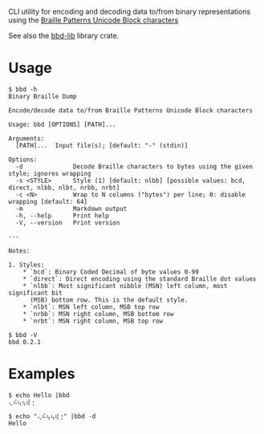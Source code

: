 CLI utility for encoding and decoding data to/from binary representations using the
[Braille Patterns Unicode Block characters](https://en.wikipedia.org/wiki/Braille_Patterns)

See also the [bbd-lib](https://crates.io/crates/bbd-lib) library crate.

# Usage

```text
$ bbd -h
Binary Braille Dump

Encode/decode data to/from Braille Patterns Unicode Block characters

Usage: bbd [OPTIONS] [PATH]...

Arguments:
  [PATH]...  Input file(s); [default: "-" (stdin)]

Options:
  -d              Decode Braille characters to bytes using the given style; ignores wrapping
  -s <STYLE>      Style (1) [default: nlbb] [possible values: bcd, direct, nlbb, nlbt, nrbb, nrbt]
  -c <N>          Wrap to N columns ("bytes") per line; 0: disable wrapping [default: 64]
  -m              Markdown output
  -h, --help      Print help
  -V, --version   Print version

---

Notes:

1. Styles:
    * `bcd`: Binary Coded Decimal of byte values 0-99
    * `direct`: Direct encoding using the standard Braille dot values
    * `nlbb`: Most significant nibble (MSN) left column, most significant bit
      (MSB) bottom row. This is the default style.
    * `nlbt`: MSN left column, MSB top row
    * `nrbb`: MSN right column, MSB bottom row
    * `nrbt`: MSN right column, MSB top row
```

```text
$ bbd -V
bbd 0.2.1
```

# Examples

```text
$ echo Hello |bbd
⢄⠮⢦⢦⢾⢐
```

```text
$ echo "⢄⠮⢦⢦⢾⢐" |bbd -d
Hello
```

